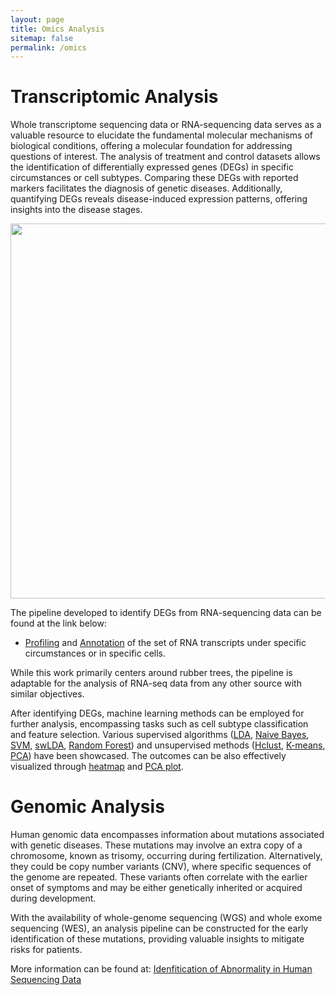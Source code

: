 ```yaml
---
layout: page
title: Omics Analysis
sitemap: false
permalink: /omics
---
```



# Transcriptomic Analysis

Whole transcriptome sequencing data or RNA-sequencing data serves as a valuable resource to elucidate the fundamental molecular mechanisms of biological conditions, offering a molecular foundation for addressing questions of interest. The analysis of treatment and control datasets allows the identification of differentially expressed genes (DEGs) in specific circumstances or cell subtypes. Comparing these DEGs with reported markers facilitates the diagnosis of genetic diseases. Additionally, quantifying DEGs reveals disease-induced expression patterns, offering insights into the disease stages.

<div align="center"> <img src='https://vanngocthuyla.github.io/Data_Analysis/images/omics/Pipeline.png' width="600"> </div>   

The pipeline developed to identify DEGs from RNA-sequencing data can be found at the link below: 
- [Profiling](https://iopscience.iop.org/article/10.1088/1755-1315/749/1/012033/pdf) and [Annotation](https://vanngocthuyla.github.io/Data_Analysis/_pages/omics/Annotation) of the set of RNA transcripts under specific circumstances or in specific cells.

While this work primarily centers around rubber trees, the pipeline is adaptable for the analysis of RNA-seq data from any other source with similar objectives. 

After identifying DEGs, machine learning methods can be employed for further analysis, encompassing tasks such as cell subtype classification and feature selection. Various supervised algorithms ([LDA](https://vanngocthuyla.github.io/Data_Analysis/_pages/omics/LDA), [Naive Bayes](https://vanngocthuyla.github.io/Data_Analysis/_pages/omics/Naive_Bayes), [SVM](https://vanngocthuyla.github.io/Data_Analysis/_pages/omics/SVM), [swLDA](https://vanngocthuyla.github.io/Data_Analysis/_pages/omics/swLDA), [Random Forest](https://vanngocthuyla.github.io/Data_Analysis/_pages/omics/RF)) and unsupervised methods ([Hclust](https://vanngocthuyla.github.io/Data_Analysis/_pages/omics/hclust), [K-means](https://vanngocthuyla.github.io/Data_Analysis/_pages/omics/kmean), [PCA](https://vanngocthuyla.github.io/Data_Analysis/_pages/omics/PCA)) have been showcased. The outcomes can be also effectively visualized through [heatmap](https://vanngocthuyla.github.io/Data_Analysis/_pages/omics/Heatmap) and [PCA plot](https://vanngocthuyla.github.io/Data_Analysis/_pages/omics/PCA_Plot). 


# Genomic Analysis

Human genomic data encompasses information about mutations associated with genetic diseases. These mutations may involve an extra copy of a chromosome, known as trisomy, occurring during fertilization. Alternatively, they could be copy number variants (CNV), where specific sequences of the genome are repeated. These variants often correlate with the earlier onset of symptoms and may be either genetically inherited or acquired during development.

With the availability of whole-genome sequencing (WGS) and whole exome sequencing (WES), an analysis pipeline can be constructed for the early identification of these mutations, providing valuable insights to mitigate risks for patients.

More information can be found at: [Idenfitication of Abnormality in Human Sequencing Data](https://vanngocthuyla.github.io/Data_Analysis/_pages/omics/NIPT) 
